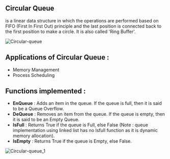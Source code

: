 ## Circular Queue 
is a linear data structure in which the operations are performed based on FIFO (First In First Out) principle and the last position is connected back to the first position to make a circle. It is also called 'Ring Buffer'. 

![Circular-queue](https://user-images.githubusercontent.com/84600209/123148122-25240a80-d460-11eb-8f57-214a8980ea72.png)

## Applications of Circular Queue : 
* Memory Management
* Process Scheduling

## Functions implemented :
* **EnQueue** : Adds an item in the queue. If the queue is full, then it is said to be a Queue Overflow.
* **DeQueue** : Removes an item from the queue. If the queue is empty, then it is said to be an Empty Queue.
* **IsFull** : Returns True if the queue is Full, else False (Note : queue implementation using linked list has no Isfull function as it is dynamic memory allocation).
* **IsEmpty** : Returns True if the queue is Empty, else False.


![Circular-queue_1](https://user-images.githubusercontent.com/84600209/123148933-083c0700-d461-11eb-94d1-4ba14fcf1b1d.png)
